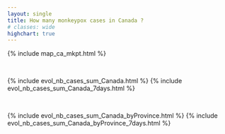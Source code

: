 ```yaml
---
layout: single
title: How many monkeypox cases in Canada ?
# classes: wide
highchart: true
---
```


{% include map_ca_mkpt.html %}

<br>

{% include evol_nb_cases_sum_Canada.html %}
{% include evol_nb_cases_sum_Canada_7days.html %}

<br>

{% include evol_nb_cases_sum_Canada_byProvince.html %}
{% include evol_nb_cases_sum_Canada_byProvince_7days.html %}
